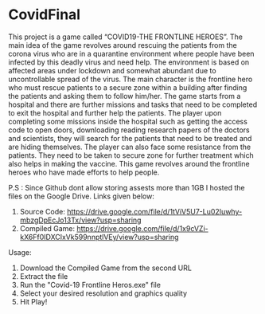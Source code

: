 # CovidFinal

This project is a game called “COVID19-THE FRONTLINE HEROES”. The main idea of the game revolves around rescuing the patients from the corona virus who are in a quarantine environment where people have been infected by this deadly virus and need help. The environment is based on affected areas under lockdown and somewhat abundant due to uncontrollable spread of the virus. The main character is the frontline hero who must rescue patients to a secure zone within a building after finding the patients and asking them to follow him/her. The game starts from a hospital and there are further missions and tasks that need to be completed to exit the hospital and further help the patients. The player upon completing some missions inside the hospital such as getting the access code to open doors, downloading reading research papers of the doctors and scientists, they will search for the patients that need to be treated and are hiding themselves. The player can also face some resistance from the patients. They need to be taken to secure zone for further treatment which also helps in making the vaccine. This game revolves around the frontline heroes who have made efforts to help people.

P.S : Since Github dont allow storing assests more than 1GB I hosted the files on the Google Drive. Links given below:

1) Source Code: https://drive.google.com/file/d/1tViV5U7-Lu02Iuwhy-mbzgDpEcJo13Tx/view?usp=sharing
2) Compiled Game: https://drive.google.com/file/d/1x9cVZi-kX6Ff0IDXCIxVk599nnptlVEy/view?usp=sharing

Usage:
1) Download the Compiled Game from the second URL
2) Extract the file
3) Run the "Covid-19 Frontline Heros.exe" file
4) Select your desired resolution and graphics quality
5) Hit Play!
